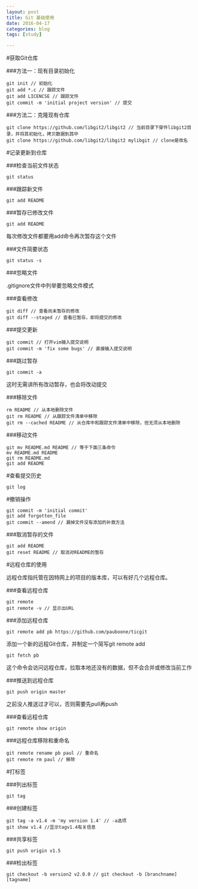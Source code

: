```yaml
---
layout: post
title: Git 基础使用
date: 2016-04-17
categories: blog
tags: [study]

---
```


#获取Git仓库

###方法一：现有目录初始化

	git init // 初始化
	git add *.c // 跟踪文件
	git add LICENCSE // 跟踪文件
	git commit -m 'initial project version' // 提交
	
###方法二：克隆现有仓库

	git clone https://github.com/libgit2/libgit2 // 当前目录下穿件libgit2目录，并将其初始化，拷贝数据到其中
	git clone https://github.com/libgit2/libgit2 mylibgit // clone是改名
	
#记录更新到仓库

###检查当前文件状态

	git status
	
###跟踪新文件

	git add README
	
###暂存已修改文件

	git add README

每次修改文件都要用add命令再次暂存这个文件

###文件简要状态

	git status -s
	
###忽略文件

.gitignore文件中列举要忽略文件模式	

###查看修改

	git diff // 查看尚未暂存的修改
	git diff --staged // 查看已暂存，即将提交的修改
	
###提交更新

	git commit // 打开vim输入提交说明
	git commit -m 'fix some bugs' // 直接输入提交说明
	
###跳过暂存

	git commit -a
	
这时无需讲所有改动暂存，也会将改动提交

###移除文件

	rm README // 从本地删除文件
	git rm README // 从跟踪文件清单中移除
	git rm --cached README // 从仓库中和跟踪文件清单中移除，但无须从本地删除
	
###移动文件

	git mv README.md README // 等于下面三条命令
	mv README.md README
	git rm README.md
	git add README
	
#查看提交历史

	git log
	
#撤销操作

	git commit -m 'initial commit'
	git add forgotten_file
	git commit --amend // 漏掉文件没有添加的补救方法
	
###取消暂存的文件

	git add README
	git reset README // 取消对README的暂存
	
#远程仓库的使用

远程仓库指托管在因特网上的项目的版本库，可以有好几个远程仓库。

###查看远程仓库

	git remote
	git remote -v // 显示出URL
	
###添加远程仓库

	git remote add pb https://github.com/pauboone/ticgit
	
添加一个新的远程Git仓库，并制定一个简写git remote add <shortname> <url>

	git fetch pb
	
这个命令会访问远程仓库，拉取本地还没有的数据，但不会合并或修改当前工作

###推送到远程仓库

	git push origin master
	
之前没人推送过才可以，否则需要先pull再push

###查看远程仓库

	git remote show origin
	
###远程仓库移除和重命名

	git remote rename pb paul // 重命名
	git remote rm paul // 移除
	
#打标签

###列出标签

	git tag
	
###创建标签

	git tag -a v1.4 -m 'my version 1.4' // -a选项
	git show v1.4 //显示tagv1.4有关信息
	
###共享标签

	git push origin v1.5
	
###检出标签

	git checkout -b version2 v2.0.0 // git checkout -b [branchname] [tagname]